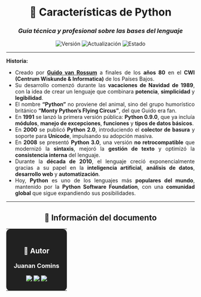 <div align="center">

# 🐍 **Características de Python**

### *Guía técnica y profesional sobre las bases del lenguaje*

![Versión](https://img.shields.io/badge/Versión-2.0-1565C0?style=for-the-badge)
![Actualización](https://img.shields.io/badge/Actualizado-2025--10--23-43A047?style=for-the-badge)
![Estado](https://img.shields.io/badge/Estado-Estable-00C853?style=for-the-badge)

</div>

---

<div align="justify"> 
  
**Historia:** 
- Creado por **<u>Guido van Rossum</u>** a finales de los **años 80** en el **CWI (Centrum Wiskunde & Informatica)** de los Países Bajos.
- Su desarrollo comenzó durante las **vacaciones de Navidad de 1989**, con la idea de crear un lenguaje que combinara **potencia**, **simplicidad** y **legibilidad**.
- El nombre **“Python”** no proviene del animal, sino del grupo humorístico británico **“Monty Python’s Flying Circus”**, del que Guido era fan.
- En **1991** se lanzó la primera versión pública: **Python 0.9.0**, que ya incluía **módulos**, **manejo de excepciones**, **funciones** y **tipos de datos básicos**.
- En **2000** se publicó **Python 2.0**, introduciendo el **colector de basura** y soporte para **Unicode**, impulsando su adopción masiva.
- En **2008** se presentó **Python 3.0**, una versión **no retrocompatible** que modernizó la **sintaxis**, mejoró la **gestión de texto** y optimizó la **consistencia interna** del lenguaje.
- Durante la **década de 2010**, el lenguaje creció exponencialmente gracias a su papel en la **inteligencia artificial**, **análisis de datos**, **desarrollo web** y **automatización**.
- Hoy, **Python** es uno de los lenguajes más **populares del mundo**, mantenido por la **Python Software Foundation**, con una **comunidad global** que sigue expandiendo sus posibilidades.

</div>

---

<div align="center">

## 📄 **Información del documento**

<table>
<tr>
<td align="center" bgcolor="#212121" style="color:white; padding:20px; border-radius:10px;">

### 👤 **Autor**

**Juanan Comins**

<a href="https://github.com/juanantoniocomins" target="_blank">
  <img src="https://img.shields.io/badge/GitHub-juanantoniocomins-181717?style=for-the-badge&logo=github&logoColor=white" />
</a>
<a href="https://www.linkedin.com/in/juan-comins-9222aa212/" target="_blank">
  <img src="https://img.shields.io/badge/LinkedIn-Juanan_Comins-0077B5?style=for-the-badge&logo=linkedin&logoColor=white" />
</a>
<a href="mailto:juanancomins@gmail.com">
  <img src="https://img.shields.io/badge/Email-Contacto-D14836?style=for-the-badge&logo=gmail&logoColor=white" />
</a>

</td>
</tr>
</table>

</div>
